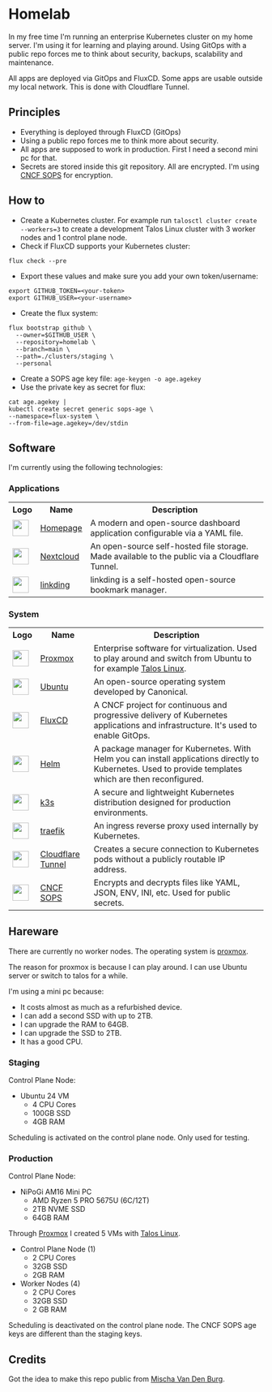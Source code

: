 # Homelab

In my free time I'm running an enterprise Kubernetes cluster on my home server. I'm using it for learning and playing around. Using GitOps with a public repo forces me to think about security, backups, scalability and maintenance. 

All apps are deployed via GitOps and FluxCD. Some apps are usable outside my local network. This is done with Cloudflare Tunnel.

## Principles

- Everything is deployed through FluxCD (GitOps)
- Using a public repo forces me to think more about security.
- All apps are supposed to work in production. First I need a second mini pc for that. 
- Secrets are stored inside this git repository. All are encrypted. I'm using [CNCF SOPS](https://fluxcd.io/flux/guides/mozilla-sops/) for encryption.

## How to

- Create a Kubernetes cluster. For example run `talosctl cluster create --workers=3` to create a development Talos Linux cluster with 3 worker nodes and 1 control plane node.
- Check if FluxCD supports your Kubernetes cluster:
```
flux check --pre
```
- Export these values and make sure you add your own token/username:
```
export GITHUB_TOKEN=<your-token>
export GITHUB_USER=<your-username>
```
- Create the flux system:
```
flux bootstrap github \
  --owner=$GITHUB_USER \
  --repository=homelab \
  --branch=main \
  --path=./clusters/staging \
  --personal
```
- Create a SOPS age key file: `age-keygen -o age.agekey`
- Use the private key as secret for flux:
```
cat age.agekey |
kubectl create secret generic sops-age \
--namespace=flux-system \
--from-file=age.agekey=/dev/stdin
```

## Software

I'm currently using the following technologies:

### Applications

<table>
    <tr>
        <th>
            Logo
        </th>
        <th>
            Name
        </th>
        <th>
            Description
        </th>
    </tr>
    <tr>
        <td>
            <img width="32" height="32" src="https://github.com/meowosaurus/homelab/blob/main/images/homepage.svg">
        </td>
        <td>
            <a href="https://github.com/gethomepage/homepage">Homepage</a>
        </td>
        <td>
            A modern and open-source dashboard application configurable via a YAML file.
        </td>
    </tr>
    <tr>
        <td>
            <img width="32" src="https://github.com/meowosaurus/homelab/blob/main/images/nextcloud.png">
        </td>
        <td>
            <a href="https://nextcloud.com">Nextcloud</a>
        </td>
        <td>
            An open-source self-hosted file storage. Made available to the public via a Cloudflare Tunnel.
        </td>
    </tr>
    <tr>
        <td>
            <img width="32" height="32" src="https://github.com/meowosaurus/homelab/blob/main/images/linkding.svg">
        </td>
        <td>
            <a href="https://github.com/sissbruecker/linkding">linkding</a>
        </td>
        <td>
            linkding is a self-hosted open-source bookmark manager.
        </td>
    </tr>
</table>

### System

<table>
    <tr>
        <th>
            Logo
        </th>
        <th>
            Name
        </th>
        <th>
            Description
        </th>
    </tr>
    <tr>
        <td>
            <img width="32" height="32" src="https://github.com/meowosaurus/homelab/blob/main/images/proxmox.png">
        </td>
        <td>
            <a href="https://www.proxmox.com/en/">Proxmox</a>
        </td>
        <td>
            Enterprise software for virtualization. Used to play around and switch from Ubuntu to for example <a href="https://www.talos.dev/">Talos Linux</a>.
        </td>
    </tr>
    <tr>
        <td>
            <img width="32" height="32" src="https://github.com/meowosaurus/homelab/blob/main/images/ubuntu.png" >
        </td>
        <td>
            <a href="https://ubuntu.com/">Ubuntu</a>
        </td>
        <td>
            An open-source operating system developed by Canonical.
        </td>
    </tr>
    <tr>
        <td>
            <img width="32" height="32" src="https://github.com/meowosaurus/homelab/blob/main/images/fluxcd.png" >
        </td>
        <td>
            <a href="https://fluxcd.io/">FluxCD</a>
        </td>
        <td>
            A CNCF project for continuous and progressive delivery of Kubernetes applications and infrastructure. It's used to enable GitOps.
        </td>
    </tr>
    <tr>
        <td>
            <img width="32" height="32" src="https://github.com/meowosaurus/homelab/blob/main/images/helm.svg" >
        </td>
        <td>
            <a href="helm.sh">Helm</a>
        </td>
        <td>
            A package manager for Kubernetes. With Helm you can install applications directly to Kubernetes. Used to provide templates which are then reconfigured.
        </td>
    </tr>
    <tr>
        <td>
            <img width="32" height="32" src="https://github.com/meowosaurus/homelab/blob/main/images/k3s.png" >
        </td>
        <td>
            <a href="https://k3s.io/">k3s</a>
        </td>
        <td>
            A secure and lightweight Kubernetes distribution designed for production environments.
        </td>
    </tr>
    <tr>
        <td>
            <img width="32" height="32" src="https://github.com/meowosaurus/homelab/blob/main/images/traefik.svg" >
        </td>
        <td>
            <a href="https://github.com/traefik/traefik">traefik</a>
        </td>
        <td>
            An ingress reverse proxy used internally by Kubernetes. 
        </td>
    </tr>
    <tr>
        <td>
            <img width="32" height="32" src="https://github.com/meowosaurus/homelab/blob/main/images/cloudflare.png">
        </td>
        <td>
            <a href="https://developers.cloudflare.com/cloudflare-one/connections/connect-networks/">Cloudflare Tunnel</a>
        </td>
        <td>
            Creates a secure connection to Kubernetes pods without a publicly routable IP address.
        </td>
    </tr>
    <tr>
        <td>
            <img width="32" height="32" src="https://github.com/meowosaurus/homelab/blob/main/images/cncf.svg">
        </td>
        <td>
            <a href="https://www.cncf.io/projects/sops/">CNCF SOPS</a>
        </td>
        <td>
            Encrypts and decrypts files like YAML, JSON, ENV, INI, etc. Used for public secrets.
        </td>
    </tr>
</table>

## Hareware

There are currently no worker nodes. The operating system is [proxmox](https://www.proxmox.com).

The reason for proxmox is because I can play around. I can use Ubuntu server or switch to talos for a while.

I'm using a mini pc because:
- It costs almost as much as a refurbished device.
- I can add a second SSD with up to 2TB.
- I can upgrade the RAM to 64GB.
- I can upgrade the SSD to 2TB.
- It has a good CPU.

### Staging

Control Plane Node:
- Ubuntu 24 VM
  - 4 CPU Cores
  - 100GB SSD
  - 4GB RAM

Scheduling is activated on the control plane node. Only used for testing.

### Production

Control Plane Node:
- NiPoGi AM16 Mini PC
  - AMD Ryzen 5 PRO 5675U (6C/12T)
  - 2TB NVME SSD
  - 64GB RAM

Through [Proxmox](https://www.proxmox.com/en/) I created 5 VMs with [Talos Linux](https://www.talos.dev/).
- Control Plane Node (1)
  - 2 CPU Cores
  - 32GB SSD
  - 2GB RAM
- Worker Nodes (4)
  - 2 CPU Cores
  - 32GB SSD
  - 2 GB RAM

Scheduling is deactivated on the control plane node.
The CNCF SOPS age keys are different than the staging keys.

## Credits

Got the idea to make this repo public from [Mischa Van Den Burg](https://github.com/mischavandenburg/homelab).
